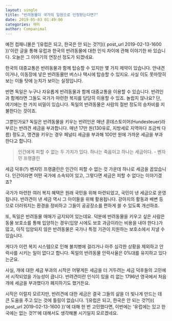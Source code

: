 ```yaml
---
layout: single
title: "반려동물이 국가의 일원으로 인정받는다면?"
date: 2019-05-03 01:49:00
categories: 재미
author: Companimal
---
```


예전 컴패니몰은 '[유럽은 되고, 한국은 안 되는 것?!]({ post_url 2019-02-13-1600 })'이란 글을 통해 유럽과 한국의 반려동물에 대한 인식 차이에 관해 이야기한 바 있습니다. 오늘은 그 이야기의 연장선 정도가 되겠네요.

한국의 대중교통은 반려동물과 함께 탑승할 수 있지만 몇 가지 제약이 있습니다. 안내견이거나, 이동장에 넣은 반려동물만 버스나 택시에 탑승할 수 있지요. 사실 이도 못마땅히 보는 이들 탓에 눈치가 보이는 실정입니다.

반면 독일은 누구나 자유롭게 반려동물과 함께 대중교통을 이용할 수 있습니다. 반려인과 함께라면 그들도 국가가 마련한 복지를 당당히 이용할 수 있죠. 놀랍지 않나요? 단, 여기에는 한 가지 비밀이 있습니다. 독일의 반려동물은 사람의 절반 정도의 승차비를 지불한다는 것이죠.

그뿐인가요? 독일은 반려동물을 키우는 반려인은 매년 훈데스토이어(Hundesteuer)라 부르는 반려견 세금을 부과합니다. 매년 17만 원(130유로, 지방세로 지역마다 조금씩 다름) 정도고, 명견을 키우는 경우 페널티 세금을 부과해 100만 원에 가까운 세금을 부과한다고 합니다.

> 인간에게 피할 수 없는 두 가지가 있다. 하나는 죽음이고 하나는 세금이다. - 벤자민 프랭클린

세금 덕후(?) 벤자민 프랭클린은 인간이 피할 수 없는 것 가운데 하나로 세금을 꼽았습니다. 인간이라면 어떤 국가에 소속되어 있고, 그렇다면 세금은 피할 수 없다는 이야기겠죠?

국가가 마련한 여러 복지 혜택은 원래 국민을 위해 마련되었고, 국민이 낸 세금으로 운영됩니다. 반려견이 낸 세금 역시 그 아이들을 위해 활용됩니다. 강아지의 활동과 배변 등으로 더러워지는 환경을 정비하고 그들이 공공장소를 편하게 쓸 수 있도록 개선하죠.

또, 독일은 반려동물 매매가 금지되어 있는데요. 덕분에 반려동물을 키우고 싶은 사람은 동물 보호소를 통해 입양하는 경우(입양 시에도 보호 과금이라는 비용을 내야 한다.)가 많고, 아직 입양되지 않은 반려동물은 국가나 특정 기관이 지원하는 보호소에서 지낼 수 있습니다.

게다가 이런 복지 시스템으로 인해 불치병에 걸리거나 아주 심각한 상황을 제외하고 안락사를 시키는 일이 없다고 합니다. 독일의 반려동물 안락사율은 0%대를 유지하고 있다는군요.

사실, 개에 대한 세금 부과의 시작은 어떻게든 세금을 더 거두려는 세금 덕후들의 고민에서 시작되었을 가능성이 큽니다. 반려견이란 인식이 있을 리 없는 1796년 영국에서 처음 개에 세금을 부과했다가 폐지하기도 했거든요.

시작은 이럴지 모르지만, 반려견에 대한 세금은 결국 그들의 삶을 더 빛나게 만드는 데 큰 도움을 주고 있는 것에 틀림이 없습니다. '[유럽은 되고, 한국은 안 되는 것?!]({ post_url 2019-02-13-1600 })'에 대해 한 번 고민했다면, 이번에는 '유럽에는 있고 한국에는 없는 것?!'에 대해서도 생각해볼 시기일지 모르겠네요.

